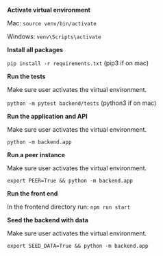 **Activate virtual environment**

Mac:
`source venv/bin/activate`

Windows:
`venv\Scripts\activate`


**Install all packages**

`pip install -r requirements.txt` (pip3 if on mac)


**Run the tests**

Make sure user activates the virtual environment. 

`python -m pytest backend/tests` (python3 if on mac)

**Run the application and API**

Make sure user activates the virtual environment.

`python -m backend.app`

**Run a peer instance**

Make sure user activates the virtual environment. 

`export PEER=True && python -m backend.app`


**Run the front end**

In the frontend directory run:
`npm run start`


**Seed the backend with data**

Make sure user activates the virtual environment. 

`export SEED_DATA=True && python -m backend.app`